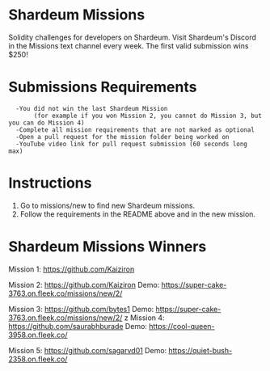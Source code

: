 # Shardeum Missions

Solidity challenges for developers on Shardeum.
Visit Shardeum's Discord in the Missions text channel every week.
The first valid submission wins $250!

# Submissions Requirements

      -You did not win the last Shardeum Mission 
           (for example if you won Mission 2, you cannot do Mission 3, but you can do Mission 4)
      -Complete all mission requirements that are not marked as optional
      -Open a pull request for the mission folder being worked on
      -YouTube video link for pull request submission (60 seconds long max)

# Instructions

1. Go to missions/new to find new Shardeum missions.
2. Follow the requirements in the README above and in the new mission.

# Shardeum Missions Winners

Mission 1: https://github.com/Kaiziron

Mission 2: https://github.com/Kaiziron Demo: https://super-cake-3763.on.fleek.co/missions/new/2/

Mission 3: https://github.com/bytes1 Demo: https://super-cake-3763.on.fleek.co/missions/new/2/
z
Mission 4: https://github.com/saurabhburade Demo: https://cool-queen-3958.on.fleek.co/

Mission 5: https://github.com/sagarvd01 Demo: https://quiet-bush-2358.on.fleek.co/
